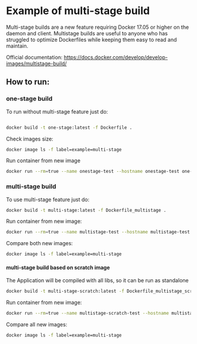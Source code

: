 # Example of multi-stage build

Multi-stage builds are a new feature requiring Docker 17.05 or higher on the daemon and client. Multistage builds are useful to anyone who has struggled to optimize Dockerfiles while keeping them easy to read and maintain.

Official documentation: https://docs.docker.com/develop/develop-images/multistage-build/

## How to run: 

### one-stage build 
To run without multi-stage feature just do: 

```bash 

docker build -t one-stage:latest -f Dockerfile .
```

Check images size: 

```bash 
docker image ls -f label=example=multi-stage
```
Run container from new image

```bash
docker run --rm=true --name onestage-test --hostname onestage-test one-stage:latest
```

### multi-stage build

To use multi-stage feature just do:

```bash 
docker build -t multi-stage:latest -f Dockerfile_multistage .
```

Run container from new image:

```bash
docker run --rm=true --name multistage-test --hostname multistage-test multi-stage:latest
```

Compare both new images:

```bash
docker image ls -f label=example=multi-stage
```

#### multi-stage build based on scratch image

The Application will be compiled with all libs, so it can be run as standalone

```bash 
docker build -t multi-stage-scratch:latest -f Dockerfile_multistage_scratch .
```
Run container from new image:

```bash
docker run --rm=true --name multistage-scratch-test --hostname multistage-scratch multi-stage-scratch:latest
```

Compare all new images: 

```bash
docker image ls -f label=example=multi-stage
```

